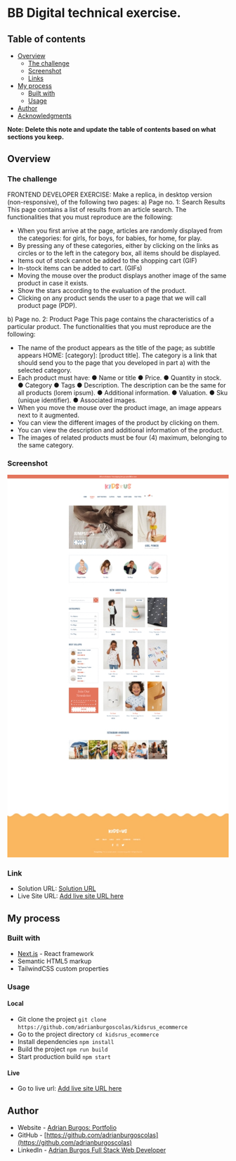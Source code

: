 # BB Digital technical exercise.

## Table of contents

- [Overview](#overview)
  - [The challenge](#the-challenge)
  - [Screenshot](#screenshot)
  - [Links](#links)
- [My process](#my-process)
  - [Built with](#built-with)
  - [Usage](#usage)
- [Author](#author)
- [Acknowledgments](#acknowledgments)

**Note: Delete this note and update the table of contents based on what sections you keep.**

## Overview

### The challenge

FRONTEND DEVELOPER EXERCISE:
Make a replica, in desktop version (non-responsive), of the following two pages:
a) Page no. 1: Search Results
This page contains a list of results from an article search. The
functionalities that you must reproduce are the following:
 - When you first arrive at the page, articles are randomly displayed from the
categories: for girls, for boys, for babies, for home, for play.
 - By pressing any of these categories, either by clicking on the links
as circles or to the left in the category box, all items should be displayed.
 - Items out of stock cannot be added to the shopping cart (GIF)
 - In-stock items can be added to cart. (GIFs)
 - Moving the mouse over the product displays another image of the same product in
case it exists.
 - Show the stars according to the evaluation of the product.
 - Clicking on any product sends the user to a page that we will call
product page (PDP).

b) Page no. 2: Product Page
This page contains the characteristics of a particular product. The functionalities
that you must reproduce are the following:

 - The name of the product appears as the title of the page; as subtitle appears
HOME: [category]: [product title]. The category is a link that should
send you to the page that you developed in part a) with the selected category.
 - Each product must have:
● Name or title
● Price.
● Quantity in stock.
● Category
● Tags
● Description. The description can be the same for all products
(lorem ipsum).
● Additional information.
● Valuation.
● Sku (unique identifier).
● Associated images.
 - When you move the mouse over the product image, an image appears next to it augmented.
 - You can view the different images of the product by clicking on them.
 - You can view the description and additional information of the product.
 - The images of related products must be four (4) maximum,
belonging to the same category.

### Screenshot

![](./screenshot.jpg)

### Link

- Solution URL: [Solution URL](https://github.com/adrianburgoscolas/kidsrus_ecommerce)
- Live Site URL: [Add live site URL here](https://your-live-site-url.com)

## My process

### Built with

- [Next.js](https://nextjs.org/) - React framework
- Semantic HTML5 markup
- TailwindCSS custom properties

### Usage

#### Local

- Git clone the project `git clone https://github.com/adrianburgoscolas/kidsrus_ecommerce`
- Go to the project directory `cd kidsrus_ecommerce`
- Install dependencies `npm install`
- Build the project `npm run build`
- Start production build `npm start`

#### Live

- Go to live url: [Add live site URL here](https://your-live-site-url.com)

## Author

- Website - [Adrian Burgos: Portfolio](https://adrianburgoscolas.github.io/portfolio/)
- GitHub - [https://github.com/adrianburgoscolas](https://github.com/adrianburgoscolas)
- LinkedIn - [Adrian Burgos Full Stack Web Developer](https://www.linkedin.com/in/adrian-burgos-1776a6144/)

